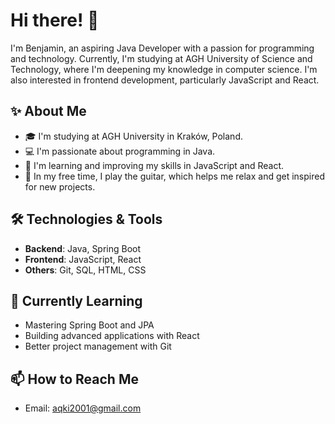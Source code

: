 # Hi there! 👋

I'm Benjamin, an aspiring Java Developer with a passion for programming and technology. Currently, I'm studying at AGH University of Science and Technology, where I'm deepening my knowledge in computer science. 
I'm also interested in frontend development, particularly JavaScript and React.

## ✨ About Me

- 🎓 I'm studying at AGH University in Kraków, Poland.
- 💻 I'm passionate about programming in Java.
- 🚀 I'm learning and improving my skills in JavaScript and React.
- 🎸 In my free time, I play the guitar, which helps me relax and get inspired for new projects.

## 🛠️ Technologies & Tools

- **Backend**: Java, Spring Boot
- **Frontend**: JavaScript, React
- **Others**: Git, SQL, HTML, CSS

## 🌱 Currently Learning

- Mastering Spring Boot and JPA
- Building advanced applications with React
- Better project management with Git

## 📫 How to Reach Me

- Email: aqki2001@gmail.com

